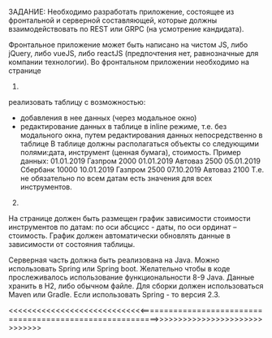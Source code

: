 ЗАДАНИЕ:
Необходимо разработать приложение, состоящее из фронтальной и серверной составляющей, которые 
должны взаимодействовать по REST или GRPC (на усмотрение кандидата).

Фронтальное приложение может быть написано на чистом JS, либо jQuery, либо vueJS, 
либо reactJS (предпочтения нет, равнозначные для компании технологии).
Во фронтальном приложении необходимо на странице 

1.
реализовать таблицу с возможностью:
- добавления в нее данных (через модальное окно)
- редактирование данных в таблице в inline режиме, т.е. без модального окна, путем редактирования данных непосредственно в таблице
В таблице должны располагаться объекты со следующими полями:дата, инструмент (ценная бумага), стоимость.
Пример данных:
01.01.2019 Газпром 2000
01.01.2019 Автоваз 2500
05.01.2019 Сбербанк 10000
10.01.2019 Газпром 2500
07.10.2019 Автоваз 2100
Т.е. не обязательно по всем датам есть значения для всех инструментов.

2.
На странице должен быть размещен график зависимости стоимости 
инструментов по датам: по оси абсцисс - даты, по оси ординат – стоимость.
График должен автоматически обновлять данные в зависимости от состояния таблицы.

Серверная часть должна быть реализована на Java. 
Можно использовать Spring или Spring boot.
 Желательно чтобы в коде прослеживалось использование функциональности 8-9 Java. 
Данные хранить в H2, либо обычном файле. 
Для сборки должен использоваться Maven или Gradle. 
Если использовать Spring - то версия 2.3.

<<<<<<<<<<<<<<<<<<<<<<<<<<<<<==========================================================>>>>>>>>>>>>>>>>>>>>>>>>>>>>>>